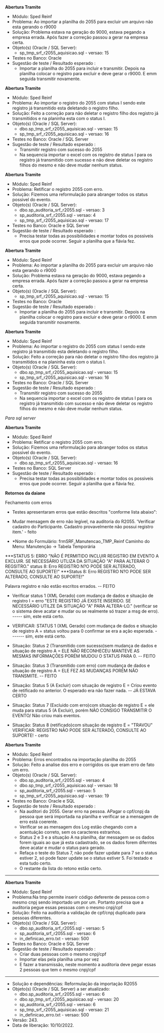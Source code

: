 **Abertura Tramite**

- Módulo: Sped Reinf
- Problema:  Ao importar a planilha do 2055 para excluir um arquivo não esta gerando o r9000
- Solução: Problema estava na geração do 9000, estava pegando a empresa errada. Após fazer a correção passou a gerar na empresa certa.
- Objeto(s) (Oracle / SQL Server): 
  - sp_tmp_srf_r2055_aquisicao.sql - versao: 15
- Testes no Banco: Oracle
- Sugestão de teste / Resultado esperado :
  - Importar a planilha do 2055 para incluir e transmitir. Depois na planilha colocar o registro para excluir e deve gerar o r9000. E emm seguida transmitir novamente.

**Abertura Tramite**

- Módulo: Sped Reinf
- Problema: Ao importar o registro do 2055 com status I sendo este registro já transmitido esta deletando o registro filho.
- Solução: Feito a correção para não deletar o registro filho dos registro já transmitidos e na planinha esta com o status I.
- Objeto(s) (Oracle / SQL Server): 
  - dbo.sp_tmp_srf_r2055_aquisicao.sql - versao: 15
  - sp_tmp_srf_r2055_aquisicao.sql - versao: 16
- Testes no Banco: Oracle / SQL Server
- Sugestão de teste / Resultado esperado :
  - Transmitir registro com sucesso do 2055
  - Na sequencia importar o excel com os registro de status I para os registro já transmitido com sucesso e não deve deletar os registro filhos do mesmo e não deve mudar nenhum status.

**Abertura Tramite**

- Módulo: Sped Reinf
- Problema: Retificar o registro 2055 com erro.
- Solução: Fizemos uma reformulação para abranger todos os status possivel do evento.
- Objeto(s) (Oracle / SQL Server): 
  - dbo.sp_auditoria_srf_r2055.sql - versao: 3
  - sp_auditoria_srf_r2055.sql - versao: 4
  - sp_tmp_srf_r2055_aquisicao.sql - versao: 17
- Testes no Banco: Oracle e SQL Server
- Sugestão de teste / Resultado esperado :
  - Precisa testar todas as possibilidades e montar todos os possiveis erros que pode ocorrer. Seguir a planilha que a flávia fez.



**Abertura Tramite**

- Módulo: Sped Reinf
- Problema:  Ao importar a planilha do 2055 para excluir um arquivo não esta gerando o r9000
- Solução: Problema estava na geração do 9000, estava pegando a empresa errada. Após fazer a correção passou a gerar na empresa certa.
- Objeto(s) (Oracle / SQL Server): 
  - sp_tmp_srf_r2055_aquisicao.sql - versao: 15
- Testes no Banco: Oracle
- Sugestão de teste / Resultado esperado :
  - Importar a planilha do 2055 para incluir e transmitir. Depois na planilha colocar o registro para excluir e deve gerar o r9000. E emm seguida transmitir novamente.

**Abertura Tramite**

- Módulo: Sped Reinf
- Problema: Ao importar o registro do 2055 com status I sendo este registro já transmitido esta deletando o registro filho.
- Solução: Feito a correção para não deletar o registro filho dos registro já transmitidos e na planinha esta com o status I.
- Objeto(s) (Oracle / SQL Server): 
  - dbo.sp_tmp_srf_r2055_aquisicao.sql - versao: 15
  - sp_tmp_srf_r2055_aquisicao.sql - versao: 16
- Testes no Banco: Oracle / SQL Server
- Sugestão de teste / Resultado esperado :
  - Transmitir registro com sucesso do 2055
  - Na sequencia importar o excel com os registro de status I para os registro já transmitido com sucesso e não deve deletar os registro filhos do mesmo e não deve mudar nenhum status.


*Para sql server*

**Abertura Tramite**

- Módulo: Sped Reinf
- Problema: Retificar o registro 2055 com erro.
- Solução: Fizemos uma reformulação para abranger todos os status possivel do evento.
- Objeto(s) (Oracle / SQL Server): 
  - dbo.sp_tmp_srf_r2055_aquisicao.sql - versao: 16
- Testes no Banco: SQL Server
- Sugestão de teste / Resultado esperado :
  - Precisa testar todas as possibilidades e montar todos os possiveis erros que pode ocorrer. Seguir a planilha que a flávia fez.

**Retornos da daiane**

Fechamento com erros

- Testes apresentaram erros que estão descritos "conforme lista abaixo":

- Mudar mensagem de erro não legível, na auditoria do R2055.
   'Verificar cadastro do Participante. Cadastro provavelmente não possui registro item.' - feito

- *Nome do Formulário: frmSRF_Manutencao_TMP_Reinf Caminho do Menu: Manutenção -> Tabela Temporária


***STATUS 5: ERRO "NÃO É PERMITIDO INCLUIR REGISTRO EM EVENTO A EXCLUIR. SE NECESSÁRIO UTLIZA DA SITUAÇÃO
"A" PARA ALTERAR O REGSITRO." status 8: Erro REGISTRO N?O PODE SER ALTERADO, CONSULTE AO SUPORTE!" 
***Status 8: Erro REGISTRO N?O PODE SER ALTERADO, CONSULTE AO SUPORTE!"   
 
 Palavra registro e não estão escritos errados. -- FEITO

- Verificar status 1 (XML Gerado) com mudança de dados e situação de registro I = erro "ESTE REGISTRO JÁ 
 EXISTE INSERIDO. SE NECESSÁRIO UTILZE DA SITUAÇÃO "A" PARA ALTERA-LO." (verificar se o sistema deve 
 acatar e mudar ou se realmente só trazer a msg de erro). ----- sim, este está certo.

- VERIFICAR: STATUS 1 (XML Gerado) com mudança de dados e situação de registro A = status voltou para 0 
 confirmar se era a ação esperada. ------- sim, este está certo.

- Situação: Status 2 (Transmitido com sucesso)sem mudança de dados e situação de registro A = ELE NÃO 
 RECONHECEU MANTEVE AS MESMAS INFORMAÇÕES PORÉM MUDOU O STATUS PARA 0. -- FEITO

- Situação: Status 3 (Transmitido com erro) com mudança de dados e situação de registro A = ELE FEZ AS 
 MUDANÇAS PORÉM NÃO TRANSMITE. -- FEITO

- Situação: Status 5 (A Excluir) com situação de registro E = Criou evento de retificado no anterior. 
 O esperado era não fazer nada. -- JÁ ESTAVA CERTO

- Situação: Status 7 (Excluido com erro)com situação de registro E = ele muda para status 5 (A Excluir),
porém NÃO CONSIGO TRANSMITIR O EVENTO/ Não criou mais eventos. 

- Situação: Status 8 (retificado)com situação de registro E = "TRAVOU" VERIFICAR: REGISTRO NÃO PODE SER 
ALTERADO, CONSULTE AO SUPORTE! - certo


**Abertura Tramite**

- Módulo: Sped Reinf
- Problema: Erros encontrados na importação planilha do 2055
- Solução: Feito a analise dos erro e corrigidos os que eram erro de fato um erro.
- Objeto(s) (Oracle / SQL Server): 
  - dbo.sp_auditoria_srf_r2055.sql - versao: 4
  - dbo.sp_tmp_srf_r2055_aquisicao.sql - versao: 18
  - sp_auditoria_srf_r2055.sql - versao: 5
  - sp_tmp_srf_r2055_aquisicao.sql - versao: 19
- Testes no Banco: Oracle e SQL
- Sugestão de teste / Resultado esperado :
  - Na auditori do 2055. Gerar erro na pessoa. APagar o cpf/cnpj da pessoa que será importada na planilha e verificar se a mensagem de erro está coerente.
  - Verificar se as mensagem dos Log estão chegando com a acentuáção correto, sem os caracteres estranhos.
  - Status 2 e 3 e a situação A na planilha, dar messagem se os dados forem iguais ao que já esta cadastrado, se os dados forem diferntes deve acatar e mudar o status para gerado.
  - Refaça o teste do Status 7, não pode fazer update para 7 se o status estiver 2, só pode fazer update se o status estiver 5. Foi testado e esta tudo certo.
  - O restante da lista do retono estão certo.

-----------------------------------------------------------

**Abertura Tramite**

- Módulo: Sped Reinf
- Problema:Na tmp permite inserir código deferente de pessoa com o mesmo cnpj sendo importado um por um. Portanto precisa que a auditoria pegue essas pessoas com o mesmo cnpj/cpf
- Solução: Feito na auditoria a validação de cpf/cnpj duplicado para pessoas diferentes.
- Objeto(s) (Oracle / SQL Server): 
  - dbo.sp_auditoria_srf_r2055.sql - versao: 5
  - sp_auditoria_srf_r2055.sql - versao: 6
  - in_definicao_erro.txt - versao: 500
- Testes no Banco: Oracle e SQL Server
- Sugestão de teste / Resultado esperado :
  - Criar duas pessoas com o mesmo cnpj/cpf
  - Importar elas pela planilha uma por vez
  - E fazer a transmissão, neste momento a auditoria deve pegar essas 2 pessoas que tem o mesmo cnpj/cpf

---

- Solução e dependências: Reformulação da importação R2055
- Objeto(s) (Oracle / SQL Server) a ser atualizado:
  - dbo.sp_auditoria_srf_r2055.sql - versao: 6
  - dbo.sp_tmp_srf_r2055_aquisicao.sql - versao: 20
  - sp_auditoria_srf_r2055.sql - versao: 6
  - sp_tmp_srf_r2055_aquisicao.sql - versao: 21
  - in_definicao_erro.txt - versao: 500
- Versão: 243.
- Data de liberação: 10/10/2022.